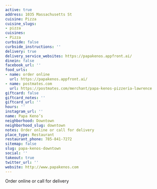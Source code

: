 ```yaml
---
active: true
address: 1035 Massachusetts St
cuisine: Pizza
cuisine_slugs:
- pizza
cuisines:
- Pizza
curbside: false
curbside_instructions: ''
delivery: true
delivery_service_websites: https://papakenos.appfront.ai/
dinein: false
facebook_url: ''
food_urls:
- name: order online
  url: https://papakenos.appfront.ai/
- name: postmates.com
  url: https://postmates.com/merchant/papa-kenos-pizzeria-lawrence
giftcard: false
giftcard_notes: ''
giftcard_url: ''
hours: ''
instagram_url: ''
name: Papa Keno’s
neighborhood: Downtown
neighborhood_slug: downtown
notes: Order online or call for delivery
place_type: Restaurant
restaurant_phone: 785-841-7272
sitemap: false
slug: papa-kenos-downtown
social: ''
takeout: true
twitter_url: ''
website: http://www.papakenos.com
---
```


Order online or call for delivery